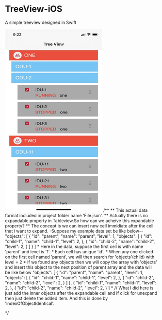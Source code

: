 # TreeView-iOS
A simple treeview designed in Swift

<img src = "1.jpeg" width="320" height="600">
/**
 ** This actual data format included in project folder name 'File.json'.
 ** Actually there is no expandable property in Tableview.So how can we acheive this expandable property?
 ** The concept is we can insert new cell immidiate after the cell that i want to expand.
 -Suppose my example data set be like below--
 "objects": [
     {
         "id": "parent",
         "name": "parent",
         "level": 1,
         "objects": [
             {
                 "id": "child-1",
                 "name": "child-1",
                 "level": 2,
             },
             {
                 "id": "child-2",
                 "name": "child-2",
                 "level": 2,
             }
         ]
     }
 ]
 * Here in the data, suppose the first cell is with name 'parent' and level is '1'.
 * Each cell has unique 'id'.
 * When any one clicked on the first cell named 'parent', we will then search for 'objects'(child) with level = 2
 * If we found any objects then we will copy the array with 'objects' and insert this object to the next position of parent array and the data will be like below
 "objects": [
     {
         "id": "parent",
         "name": "parent",
         "level": 1,
         "objects": [
             {
                 "id": "child-1",
                 "name": "child-1",
                 "level": 2,
             },
             {
                 "id": "child-2",
                 "name": "child-2",
                 "level": 2,
             }
         ]
     },
    {
        "id": "child-1",
        "name": "child-1",
        "level": 2,
    },
    {
        "id": "child-2",
        "name": "child-2",
        "level": 2,
    }
 ]
 * // What I did here is just add the inner objects after the expandable cell and if click for unexpand then just delete the added item. And this is done by 'indexOfObjectIdentical'.

 */
